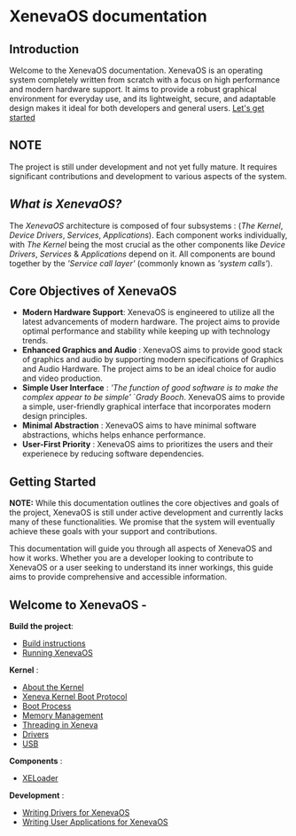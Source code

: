 # XenevaOS documentation

## Introduction
Welcome to the XenevaOS documentation. XenevaOS is an operating system completely written from scratch with a focus on high performance and modern hardware support. It aims to provide a robust graphical environment for everyday use, and its lightweight, secure, and adaptable design makes it ideal for both developers and general users. [Let's get started](#welcome-to-xenevaos--empowering-creativity)

## NOTE
The project is still under development and not yet fully mature. It requires significant contributions and development to various aspects of the system.

## _What is XenevaOS?_
The _XenevaOS_ architecture is composed of four subsystems : (_The Kernel_, _Device Drivers_, _Services_, _Applications_). Each component works individually, with _The Kernel_ being the most crucial as the other components like _Device Drivers_, _Services_ & _Applications_ depend on it. All components are bound together by the _'Service call layer'_ (commonly known as _'system calls'_).

## Core Objectives of XenevaOS
- __Modern Hardware Support__: XenevaOS is engineered to utilize all the latest advancements of modern hardware. The project aims to provide optimal performance and stability while keeping up with technology trends.
- __Enhanced Graphics and Audio__ : XenevaOS aims to provide good stack of graphics and audio by supporting modern specifications of Graphics and Audio Hardware. The project aims to be an ideal choice for audio and video production.
- __Simple User Interface__ :  _'The function of good software is to make the complex appear to be simple'_ `_Grady Booch_. XenevaOS aims to provide a simple, user-friendly graphical interface that incorporates modern design principles.
- __Minimal Abstraction__ : XenevaOS aims to have minimal software abstractions, whichs helps enhance performance.
- __User-First Priority__ : XenevaOS aims to prioritizes the users and their experienece by reducing software dependencies.

## Getting Started
__NOTE:__ While this documentation outlines the core objectives and goals of the project, XenevaOS is still under active development and currently lacks many of these functionalities. We promise that the system will eventually achieve these goals with your support and contributions.<br> 

This documentation will guide you through all aspects of XenevaOS and how it works. Whether you are a developer looking to contribute to XenevaOS or a user seeking to understand its inner workings, this guide aims to provide comprehensive and accessible information.

## Welcome to XenevaOS -
__Build the project__:
- [Build instructions](BuildInstructions.md)
- [Running XenevaOS](VMSetup.md)

__Kernel__ : 
- [About the Kernel](Kernel/AboutKernel.md)
- [Xeneva Kernel Boot Protocol](Kernel/AboutKernel.md#xeneva-kernel-boot-protocol)
- [Boot Process](Kernel/BootProcess.md)
- [Memory Management](Kernel/MemoryMangement.md)
- [Threading in Xeneva](Kernel/Thread.md)
- [Drivers](Kernel/Drivers.md)
- [USB](Kernel/usb.md)

__Components__ :
- [XELoader](XELoader.md)

__Development__ :
- [Writing Drivers for XenevaOS](Development/DriverDevelopment.md)
- [Writing User Applications for XenevaOS](Development/ApplicationDevelopment.md)
 
